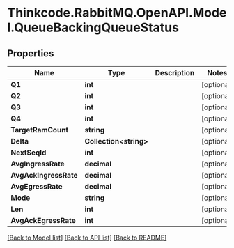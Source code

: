 # Thinkcode.RabbitMQ.OpenAPI.Model.QueueBackingQueueStatus
## Properties

Name | Type | Description | Notes
------------ | ------------- | ------------- | -------------
**Q1** | **int** |  | [optional] 
**Q2** | **int** |  | [optional] 
**Q3** | **int** |  | [optional] 
**Q4** | **int** |  | [optional] 
**TargetRamCount** | **string** |  | [optional] 
**Delta** | **Collection&lt;string&gt;** |  | [optional] 
**NextSeqId** | **int** |  | [optional] 
**AvgIngressRate** | **decimal** |  | [optional] 
**AvgAckIngressRate** | **decimal** |  | [optional] 
**AvgEgressRate** | **decimal** |  | [optional] 
**Mode** | **string** |  | [optional] 
**Len** | **int** |  | [optional] 
**AvgAckEgressRate** | **int** |  | [optional] 

[[Back to Model list]](../README.md#documentation-for-models) [[Back to API list]](../README.md#documentation-for-api-endpoints) [[Back to README]](../README.md)

